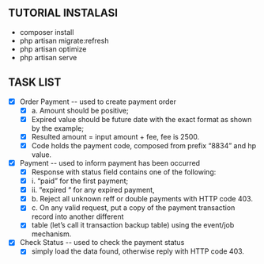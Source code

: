 ## TUTORIAL INSTALASI

- composer install
- php artisan migrate:refresh
- php artisan optimize
- php artisan serve

## TASK LIST
- [x] Order Payment -- used to create payment order
    - [x] a. Amount should be positive;
    - [x] Expired value should be future date with the exact format as shown by the example;
    - [x] Resulted amount = input amount + fee, fee is 2500.
    - [x] Code holds the payment code, composed from prefix “8834” and hp value.
- [x] Payment -- used to inform payment has been occurred
    - [x] Response with status field contains one of the following:
    - [x] i. “paid” for the first payment;
    - [x] ii. “expired “ for any expired payment,
    - [x] b. Reject all unknown reff or double payments with HTTP code 403.
    - [x] c. On any valid request, put a copy of the payment transaction record into another different
    - [x] table (let’s call it transaction backup table) using the event/job mechanism.
- [x] Check Status -- used to check the payment status
    - [x] simply load the data found, otherwise reply with HTTP code 403.